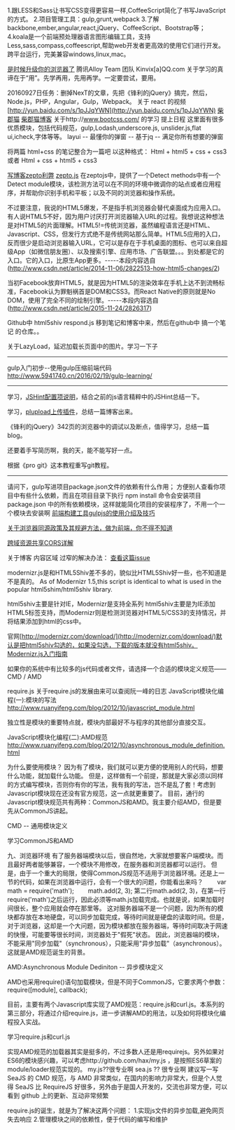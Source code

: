 1.跟LESS和Sass让书写CSS变得更容易一样,CoffeeScript简化了书写JavaScript的方式。
2.项目管理工具：gulp,grunt,webpack
3.了解backbone,ember,angular,react,jQuery、CoffeeScript、Bootstrap等；
4.koala是一个前端预处理器语言图形编辑工具，支持Less,sass,compass,coffeescript,帮助web开发者更高效的使用它们进行开发。跨平台运行，完美兼容windows,linux,mac。

[是时候升级你的浏览器了](https://support.dmeng.net/upgrade-your-browser.html)
腾讯Alloy Team 团队 Kinvix[a]QQ.com
关于学习的真谛在于“用”。先学再用，先用再学。一定要尝试，要用。

20160927日任务：删掉NexT的文章，先把《锋利的jQuery》搞完，然后，
Node.js，PHP，Angular，Gulp，Webpack。
关于 react 的视频 [http://yun.baidu.com/s/1pJJqYWN](http://yun.baidu.com/s/1pJJqYWN)
[柴郡猫](https://github.com/CheshireJCat/resume-md)
[柴郡猫博客](http://lmaomaoz.com/blog2/)
关于http://www.bootcss.com/ 的学习 提上日程
这里面有很多优质模块，包括代码规范，gulp,Lodash,underscore.js,
unslider.js,flat ui,icheck,字体等等。
layui -- 最懂你的弹窗 -- 基于jq -- 满足你所有想要的弹窗


将两篇 html+css 的笔记整合为一篇吧
以这种格式：
Html + html5 + css + css3
或者
Html + css + html5 + css3



[写博客zepto利弊](http://www.bootcss.com/article/why-we-dropped-zepto/)
[zepto.js](http://www.cnblogs.com/samwu/archive/2013/06/06/3121649.html)
在zeptojs中，提供了一个Detect methods中有一个Detect module模块，该检测方法可以在不同的环境中微调你的站点或者应用程序，并帮助你识别手机和平板；以及不同的浏览器和操作系统。


不过要注意，我说的HTML5爆发，不是指手机浏览器会替代桌面成为应用入口。有人说HTML5不好，因为用户讨厌打开浏览器输入URL的过程。我想说这种想法是对HTML5的片面理解。HTML5!=传统浏览器，虽然编程语言还是HTML、Javascript、CSS，但发行方式绝不是传统网站那么简单。HTML5应用的入口，反而很少是启动浏览器输入URL，它可以是存在于手机桌面的图标、也可以来自超级App（如微信朋友圈）、以及搜索引擎、应用市场、广告联盟。。。到处都是它的入口。它的入口，比原生App更多。-----本段内容选自(http://www.csdn.net/article/2014-11-06/2822513-how-html5-changes/2)


当初Facebook放弃HTML5，就是因为HTML5的渲染效率在手机上达不到流畅标准，Facebook认为罪魁祸首是DOM和CSS3。而React Native的原则就是No DOM，使用了完全不同的绘制引擎。-----本段内容选自(http://www.csdn.net/article/2015-11-24/2826317)

Github中 html5shiv respond.js 移到笔记和博客中来，然后在github中 搞一个笔记 的仓库。。

关于LazyLoad，延迟加载长页面中的图片。学习一下子





-------------------------------------------------------
gulp入门初步--使用gulp压缩前端代码
http://www.5941740.cn/2016/02/19/gulp-learning/

----------------------------------------------------------








学习，[JSHint配置项说明](http://www.jianshu.com/p/4cb23f9e19d3)，结合之前的js语言精粹中的JSHint总结一下。

学习，[plupload上传插件](http://www.cnblogs.com/2050/p/3913184.html)，总结一篇博客出来。


《锋利的jQuery》342页的浏览器中的调试以及断点，值得学习，总结一篇blog。

还要着手写简历啊，我的天，能不能写好一点。

根据《pro git》这本教程重写git教程。



----

请问下，gulp写进项目package.json文件的依赖有什么作用；
方便别人查看你项目中有些什么依赖，而且在项目目录下执行 npm install 命令会安装项目 package.json 中的所有依赖模块，这样就能简化项目的安装程序了，不用一个一个模块去安装啊
[前端构建工具gulpjs的使用介绍及技巧](http://www.cnblogs.com/2050/p/4198792.html)

[关于浏览器同源政策及其规避方法，做为前端，你不得不知道](http://www.ruanyifeng.com/blog/2016/04/same-origin-policy.html)

[跨域资源共享CORS详解](http://www.ruanyifeng.com/blog/2016/04/cors.html)




关于博客 内容区域 过窄的解决办法：
[查看这篇issue](https://github.com/iissnan/hexo-theme-next/issues/759#issuecomment-202242848)





modernizr.js是和HTML5Shiv差不多的，貌似比HTML5Shiv好一些，也不知道是不是真的。
As of Modernizr 1.5,this script is identical to what is used in the popular html5shim/html5shiv library.

html5shiv主要是针对IE，Modernizr是支持全系列
html5shiv主要是为IE添加HTML5标签支持，而Modernizr则是检测浏览器对HTML5/CSS3的支持情况，并将结果添加到html的css中。

官网[http://modernizr.com/download/](http://modernizr.com/download/)默认是把html5shiv勾选的，如果没勾选，下载的版本就没有html5shiv。
[Modernizr.js入门指南](http://www.tuicool.com/articles/UVnEVj)






如果你的系统中有比较多的js代码或者文件，请选择一个合适的模块定义规范——CMD / AMD

require.js
关于require.js的发展由来可以查阅阮一峰的日志
JavaScript模块化编程(一):模块的写法
http://www.ruanyifeng.com/blog/2012/10/javascript_module.html


独立性是模块的重要特点就，模块内部最好不与程序的其他部分直接交互。

JavaScript模块化编程(二):AMD规范
http://www.ruanyifeng.com/blog/2012/10/asynchronous_module_definition.html

为什么要使用模块？
因为有了模块，我们就可以更方便的使用别人的代码，想要什么功能，就加载什么功能。
但是，这样做有一个前提，那就是大家必须以同样的方式编写模块，否则你有你的写法，我有我的写法，岂不是乱了套！考虑到Javascript模块现在还没有官方规范，这一点就更重要了。
目前，通行的Javascript模块规范共有两种：CommonJS和AMD。我主要介绍AMD，但是要先从CommonJS讲起。

CMD -- 通用模块定义

学习CommonJS和AMD

九、浏览器环境
有了服务器端模块以后，很自然地，大家就想要客户端模块。而且最好两者能够兼容，一个模块不用修改，在服务器和浏览器都可以运行。
但是，由于一个重大的局限，使得CommonJS规范不适用于浏览器环境。还是上一节的代码，如果在浏览器中运行，会有一个很大的问题，你能看出来吗？
　　var math = require('math');
　　math.add(2, 3);
第二行math.add(2, 3)，在第一行require('math')之后运行，因此必须等math.js加载完成。也就是说，如果加载时间很长，整个应用就会停在那里等。
这对服务器端不是一个问题，因为所有的模块都存放在本地硬盘，可以同步加载完成，等待时间就是硬盘的读取时间。但是，对于浏览器，这却是一个大问题，因为模块都放在服务器端，等待时间取决于网速的快慢，可能要等很长时间，浏览器处于"假死"状态。
因此，浏览器端的模块，不能采用"同步加载"（synchronous），只能采用"异步加载"（asynchronous）。这就是AMD规范诞生的背景。

AMD:Asynchronous Module Dediniton -- 异步模块定义

AMD也采用require()语句加载模块，但是不同于CommonJS，它要求两个参数：
require([module], callback);

目前，主要有两个Javascript库实现了AMD规范：require.js和curl.js。本系列的第三部分，将通过介绍require.js，进一步讲解AMD的用法，以及如何将模块化编程投入实战。

学习require.js和curl.js

实现AMD规范的加载器其实是挺多的，不过多数人还是用requirejs。另外如果对ES6的模块感兴趣，可以考虑http://github.com/hax/my.js ，是按照ES6草案的module/loader规范实现的。
my.js??很专业啊
sea.js ?? 很专业啊 
建议写一写 SeaJS 的 CMD 规范，与 AMD 非常类似，在国内的影响力非常大，但是个人觉得 SeaJS 比 RequireJS 好很多，另外由于是国人开发的，交流也非常方便，可以看到 github 上的更新、互动非常频繁

require.js的诞生，就是为了解决这两个问题：
1.实现js文件的异步加载,避免网页失去响应
2.管理模块之间的依赖性，便于代码的编写和维护